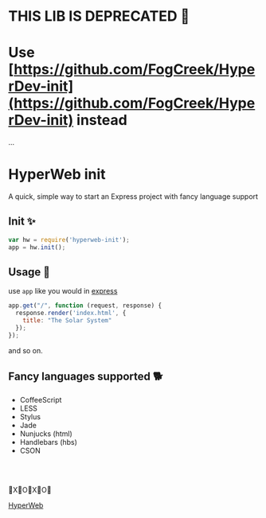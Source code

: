 # THIS LIB IS DEPRECATED 👻

# Use [https://github.com/FogCreek/HyperDev-init](https://github.com/FogCreek/HyperDev-init) instead


...

# HyperWeb init

A quick, simple way to start an Express project with fancy language support


Init ✨
-------

```js
var hw = require('hyperweb-init');
app = hw.init();
```

Usage 🐙
---------

use `app` like you would in [express](http://expressjs.com/en/starter/basic-routing.html)

```js
app.get("/", function (request, response) {
  response.render('index.html', {
    title: "The Solar System"
  });
});
```
and so on.

Fancy languages supported 🐕
---------------

- CoffeeScript
- LESS
- Stylus
- Jade
- Nunjucks (html)
- Handlebars (hbs)
- CSON

<br>
<br>

🌹X🌹O🌹X🌹O🌹

[HyperWeb](http://hyperweb.space/)
